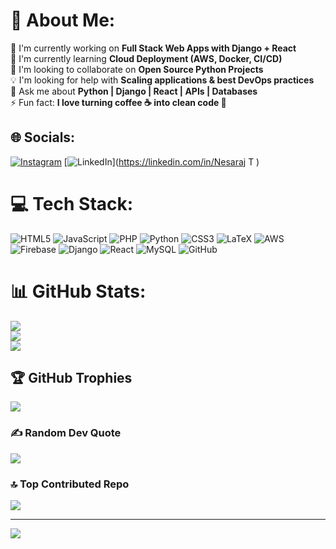 # 💫 About Me:
🔭 I'm currently working on **Full Stack Web Apps with Django + React**  <br>🌱 I'm currently learning **Cloud Deployment (AWS, Docker, CI/CD)**  <br>🤝 I'm looking to collaborate on **Open Source Python Projects**  <br>💡 I'm looking for help with **Scaling applications & best DevOps practices**  <br>💬 Ask me about **Python | Django | React | APIs | Databases**  <br>⚡ Fun fact: **I love turning coffee ☕ into clean code 🚀**  <br>


## 🌐 Socials:
[![Instagram](https://img.shields.io/badge/Instagram-%23E4405F.svg?logo=Instagram&logoColor=white)](https://instagram.com/nesarajsam) [![LinkedIn](https://img.shields.io/badge/LinkedIn-%230077B5.svg?logo=linkedin&logoColor=white)](https://linkedin.com/in/Nesaraj T  ) 

# 💻 Tech Stack:
![HTML5](https://img.shields.io/badge/html5-%23E34F26.svg?style=for-the-badge&logo=html5&logoColor=white) ![JavaScript](https://img.shields.io/badge/javascript-%23323330.svg?style=for-the-badge&logo=javascript&logoColor=%23F7DF1E) ![PHP](https://img.shields.io/badge/php-%23777BB4.svg?style=for-the-badge&logo=php&logoColor=white) ![Python](https://img.shields.io/badge/python-3670A0?style=for-the-badge&logo=python&logoColor=ffdd54) ![CSS3](https://img.shields.io/badge/css3-%231572B6.svg?style=for-the-badge&logo=css3&logoColor=white) ![LaTeX](https://img.shields.io/badge/latex-%23008080.svg?style=for-the-badge&logo=latex&logoColor=white) ![AWS](https://img.shields.io/badge/AWS-%23FF9900.svg?style=for-the-badge&logo=amazon-aws&logoColor=white) ![Firebase](https://img.shields.io/badge/firebase-%23039BE5.svg?style=for-the-badge&logo=firebase) ![Django](https://img.shields.io/badge/django-%23092E20.svg?style=for-the-badge&logo=django&logoColor=white) ![React](https://img.shields.io/badge/react-%2320232a.svg?style=for-the-badge&logo=react&logoColor=%2361DAFB) ![MySQL](https://img.shields.io/badge/mysql-4479A1.svg?style=for-the-badge&logo=mysql&logoColor=white) ![GitHub](https://img.shields.io/badge/github-%23121011.svg?style=for-the-badge&logo=github&logoColor=white)
# 📊 GitHub Stats:
![](https://github-readme-stats.vercel.app/api?username=Nesarajsam&theme=dark&hide_border=false&include_all_commits=true&count_private=false)<br/>
![](https://nirzak-streak-stats.vercel.app/?user=Nesarajsam&theme=dark&hide_border=false)<br/>
![](https://github-readme-stats.vercel.app/api/top-langs/?username=Nesarajsam&theme=dark&hide_border=false&include_all_commits=true&count_private=false&layout=compact)

## 🏆 GitHub Trophies
![](https://github-profile-trophy.vercel.app/?username=Nesarajsam&theme=radical&no-frame=false&no-bg=false&margin-w=4)

### ✍️ Random Dev Quote
![](https://quotes-github-readme.vercel.app/api?type=horizontal&theme=radical)

### 🔝 Top Contributed Repo
![](https://github-contributor-stats.vercel.app/api?username=Nesarajsam&limit=5&theme=dark&combine_all_yearly_contributions=true)

---
[![](https://visitcount.itsvg.in/api?id=Nesarajsam&icon=0&color=0)](https://visitcount.itsvg.in)

<!-- Proudly created with GPRM ( https://gprm.itsvg.in ) -->
